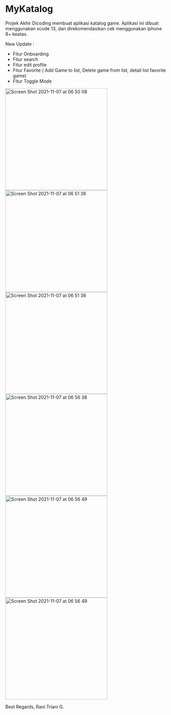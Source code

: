 # MyKatalog
Projek Akhir Dicoding membuat aplikasi katalog game. Aplikasi ini dibuat menggunakan xcode 13, dan direkomendasikan cek menggunakan iphone 8+ keatas.

New Update :
- Fitur Onboarding
- Fitur search
- Fitur edit profile
- Fitur Favorite ( Add Game to list, Delete game from list, detail list favorite game)
- Fitur Toggle Mode


<img width="318" alt="Screen Shot 2021-11-07 at 06 50 08" src="https://user-images.githubusercontent.com/28343688/140627757-e4a72282-0626-417c-bb2b-d2295ee554ae.png"><img width="318" alt="Screen Shot 2021-11-07 at 06 51 36" src="https://user-images.githubusercontent.com/28343688/140627767-0b6d22eb-c04a-4019-b142-95e982680963.png">
<img width="318" alt="Screen Shot 2021-11-07 at 06 51 36" src="https://user-images.githubusercontent.com/28343688/140627764-438a4d2b-6a02-4095-ba71-69f1e48d5e57.png"><img width="318" alt="Screen Shot 2021-11-07 at 06 56 38" src="https://user-images.githubusercontent.com/28343688/140627780-539417cc-52da-4bc5-9cf1-7e8708ad9fb8.png">
<img width="318" alt="Screen Shot 2021-11-07 at 06 56 49" src="https://user-images.githubusercontent.com/28343688/140627786-a8117e13-c73a-4ff2-b500-2453a9ce10cf.png"><img width="318" alt="Screen Shot 2021-11-07 at 06 56 49" src="https://user-images.githubusercontent.com/28343688/140627787-e776ce3e-9136-4f9a-9a7f-5e4e7d61f733.png">



Best Regards, Rani Triani G.
